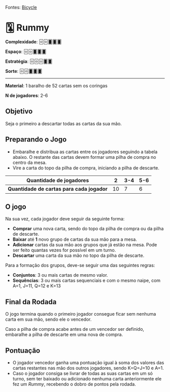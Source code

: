 
Fontes: [Bicycle](https://bicyclecards.com/how-to-play/rummy-rum)


# 🃚 Rummy


**Complexidade**: 🃟🃟🂠🂠🂠

**Espaço**: 🃟🃟🂠🂠🂠

**Estratégia**: 🃟🃟🃟🂠🂠

**Sorte**: 🃟🃟🂠🂠🂠 

---

**Material**: 1 baralho de 52 cartas sem os coringas

**N de jogadores**: 2-6

## Objetivo

Seja o primeiro a descartar todas as cartas da sua mão.

## Preparando o Jogo

- Embaralhe e distribua as cartas entre os jogadores seguindo a tabela abaixo. O restante das cartas devem formar uma pilha de compra no centro da mesa.
- Vire a carta do topo da pilha de compra, iniciando a pilha de descarte.

| Quantidade de jogadores | 2 | 3-4 | 5-6 | 
| -- | -- | -- | -- |
| **Quantidade de cartas para cada jogador**| 10 | 7 | 6 |

## O jogo

Na sua vez, cada jogador deve seguir da seguinte forma:

- **Comprar** uma nova carta, sendo do topo da pilha de compra ou da pilha de descarte.
- **Baixar** até **1** novo grupo de cartas da sua mão para a mesa.
- **Adicionar** cartas da sua mão aos grupos que já estão na mesa. Pode ser feito quantas vezes for possível em um turno.
- **Descartar** uma carta da sua mão no topo da pilha de descarte.

Para a formação dos grupos, deve-se seguir uma das seguintes regras:

- **Conjuntos**: 3 ou mais cartas de mesmo valor.
- **Sequências**: 3 ou mais cartas sequenciais e com o mesmo naipe, com A=1, J=11, Q=12 e K=13

## Final da Rodada

O jogo termina quando o primeiro jogador consegue ficar sem nenhuma carta em sua mão, sendo ele o vencedor.

Caso a pilha de compra acabe antes de um vencedor ser definido, embaralhe a pilha de descarte em uma nova de compra.

## Pontuação

- O jogador vencedor ganha uma pontuação igual à soma dos valores das cartas restantes nas mão dos outros jogadores, sendo K=Q=J=10 e A=1.
- Caso o jogador consiga se livrar de todas as suas cartas em um só turno, sem ter baixado ou adicionado nenhuma carta anteriormente ele fez um *Rummy*, recebendo o dobro de pontos pela rodada.